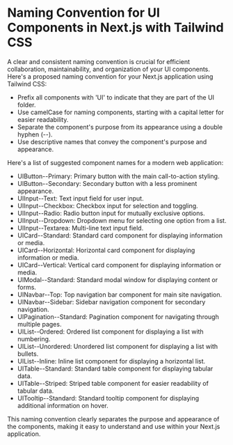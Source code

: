 # Naming Convention for UI Components in Next.js with Tailwind CSS

A clear and consistent naming convention is crucial for efficient collaboration, maintainability, and organization of your UI components. Here's a proposed naming convention for your Next.js application using Tailwind CSS:

- Prefix all components with 'UI' to indicate that they are part of the UI folder.
- Use camelCase for naming components, starting with a capital letter for easier readability.
- Separate the component's purpose from its appearance using a double hyphen (--).
- Use descriptive names that convey the component's purpose and appearance.

Here's a list of suggested component names for a modern web application:

- UIButton--Primary: Primary button with the main call-to-action styling.
- UIButton--Secondary: Secondary button with a less prominent appearance.
- UIInput--Text: Text input field for user input.
- UIInput--Checkbox: Checkbox input for selection and toggling.
- UIInput--Radio: Radio button input for mutually exclusive options.
- UIInput--Dropdown: Dropdown menu for selecting one option from a list.
- UIInput--Textarea: Multi-line text input field.
- UICard--Standard: Standard card component for displaying information or media.
- UICard--Horizontal: Horizontal card component for displaying information or media.
- UICard--Vertical: Vertical card component for displaying information or media.
- UIModal--Standard: Standard modal window for displaying content or forms.
- UINavbar--Top: Top navigation bar component for main site navigation.
- UINavbar--Sidebar: Sidebar navigation component for secondary navigation.
- UIPagination--Standard: Pagination component for navigating through multiple pages.
- UIList--Ordered: Ordered list component for displaying a list with numbering.
- UIList--Unordered: Unordered list component for displaying a list with bullets.
- UIList--Inline: Inline list component for displaying a horizontal list.
- UITable--Standard: Standard table component for displaying tabular data.
- UITable--Striped: Striped table component for easier readability of tabular data.
- UITooltip--Standard: Standard tooltip component for displaying additional information on hover.

This naming convention clearly separates the purpose and appearance of the components, making it easy to understand and use within your Next.js application.
